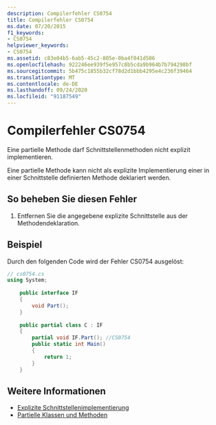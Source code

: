 ```yaml
---
description: Compilerfehler CS0754
title: Compilerfehler CS0754
ms.date: 07/20/2015
f1_keywords:
- CS0754
helpviewer_keywords:
- CS0754
ms.assetid: c83e04b5-6ab5-45c2-805e-0ba4f041d506
ms.openlocfilehash: 922246ee939f5e957c8b5cda9b964b7b794298bf
ms.sourcegitcommit: 5b475c1855b32cf78d2d1bbb4295e4c236f39464
ms.translationtype: MT
ms.contentlocale: de-DE
ms.lasthandoff: 09/24/2020
ms.locfileid: "91187549"
---
```

# <a name="compiler-error-cs0754"></a>Compilerfehler CS0754

Eine partielle Methode darf Schnittstellenmethoden nicht explizit implementieren.  
  
 Eine partielle Methode kann nicht als explizite Implementierung einer in einer Schnittstelle definierten Methode deklariert werden.  
  
## <a name="to-correct-this-error"></a>So beheben Sie diesen Fehler  
  
1. Entfernen Sie die angegebene explizite Schnittstelle aus der Methodendeklaration.  
  
## <a name="example"></a>Beispiel  

 Durch den folgenden Code wird der Fehler CS0754 ausgelöst:  
  
```csharp  
// cs0754.cs  
using System;  
  
    public interface IF  
    {  
        void Part();  
    }  
  
    public partial class C : IF  
    {  
        partial void IF.Part(); //CS0754  
        public static int Main()  
        {  
            return 1;  
        }  
    }  
```  
  
## <a name="see-also"></a>Weitere Informationen

- [Explizite Schnittstellenimplementierung](../programming-guide/interfaces/explicit-interface-implementation.md)
- [Partielle Klassen und Methoden](../programming-guide/classes-and-structs/partial-classes-and-methods.md)
